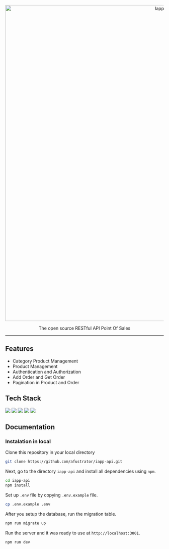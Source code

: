 <p align="center">
  <img src="https://drive.google.com/uc?export=view&id=1AqgKUhcUhh_AdOs1nfkgGC0N9kejly0k" alt="Iapp-logo" width="1000" />

  <p align="center">The open source RESTful API Point Of Sales</p>
</p>

---

## Features

- Category Product Management
- Product Management
- Authentication and Authorization
- Add Order and Get Order
- Pagination in Product and Order

## Tech Stack

![](https://img.shields.io/badge/Node.js-19.2.0-339933?style=for-the-badge&logo=nodedotjs&logoColor=white)
![](https://img.shields.io/badge/npm-8.19.3-CB3837?style=for-the-badge&logo=npm&logoColor=white)
![](https://img.shields.io/badge/PostgreSQL-14.6-316192?style=for-the-badge&logo=postgresql&logoColor=white)
![](https://img.shields.io/badge/JWT-3.1.0-000000?style=for-the-badge&logo=JSON%20web%20tokens&logoColor=white)
![](https://img.shields.io/badge/Hapi.js-21.2.0-f59042?style=for-the-badge)

## Documentation

### Instalation in local

Clone this repository in your local directory

```sh
git clone https://github.com/afustrator/iapp-api.git
```

Next, go to the directory `iapp-api` and install all dependencies using `npm`.

```sh
cd iapp-api
npm install
```

Set up `.env` file by copying `.env.example` file.

```sh
cp .env.example .env
```

After you setup the database, run the migration table.

```sh
npm run migrate up
```

Run the server and it was ready to use at `http://localhost:3001`.

```
npm run dev
```
